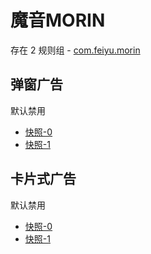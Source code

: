 # 魔音MORIN

存在 2 规则组 - [com.feiyu.morin](/src/apps/com.feiyu.morin.ts)

## 弹窗广告

默认禁用

- [快照-0](https://i.gkd.li/import/13521556)
- [快照-1](https://i.gkd.li/import/13546184)

## 卡片式广告

默认禁用

- [快照-0](https://i.gkd.li/import/13521680)
- [快照-1](https://i.gkd.li/import/13625476)

